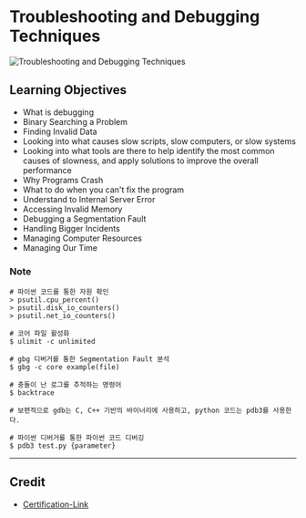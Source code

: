 # Troubleshooting and Debugging Techniques

![Troubleshooting and Debugging Techniques](https://user-images.githubusercontent.com/41291493/108815750-539bf100-75f8-11eb-981b-1533fcacd678.png)

## Learning Objectives
* What is debugging
* Binary Searching a Problem
* Finding Invalid Data
* Looking into what causes slow scripts, slow computers, or slow systems
* Looking into what tools are there to help identify the most common causes of slowness, and apply solutions to improve the overall performance
* Why Programs Crash
* What to do when you can't fix the program
* Understand to Internal Server Error
* Accessing Invalid Memory
* Debugging a Segmentation Fault
* Handling Bigger Incidents
* Managing Computer Resources
* Managing Our Time

### Note

```
# 파이썬 코드를 통한 자원 확인
> psutil.cpu_percent()
> psutil.disk_io_counters()
> psutil.net_io_counters()

# 코어 파일 활성화
$ ulimit -c unlimited

# gbg 디버거를 통한 Segmentation Fault 분석
$ gbg -c core example(file)

# 충돌이 난 로그를 추적하는 명령어
$ backtrace 

# 보편적으로 gdb는 C, C++ 기반의 바이너리에 사용하고, python 코드는 pdb3를 사용한다.

# 파이썬 디버거를 통한 파이썬 코드 디버깅
$ pdb3 test.py {parameter}

```

---

## Credit

* [Certification-Link](https://www.coursera.org/account/accomplishments/verify/9WHT5JRXEAD9)
